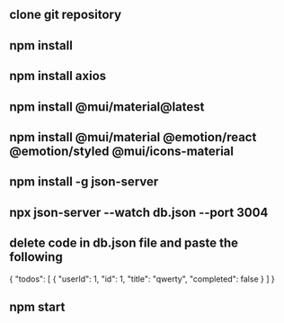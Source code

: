 ## clone git repository

## npm install

## npm install axios

## npm install @mui/material@latest

## npm install @mui/material @emotion/react @emotion/styled @mui/icons-material

## npm install -g json-server

## npx json-server --watch db.json --port 3004

## delete code in db.json file and paste the following
{
  "todos": [
    {
      "userId": 1,
      "id": 1,
      "title": "qwerty",
      "completed": false
    }
  ] 
}

## npm start